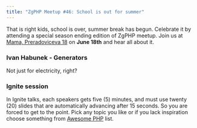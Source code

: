 ```yaml
---
title: "ZgPHP Meetup #46: School is out for summer"
---
```


That is right kids, school is over, summer break has begun. Celebrate it by attending a special season ending edition of ZgPHP meetup. Join us at [Mama, Preradoviceva 18](https://www.google.com/maps/place/Preradoviceva+18,+Zagreb,+Croatia/@45.810158,15.974297,17z) on **June 18th** and hear all about it.

### Ivan Habunek - Generators

Not just for electricity, right?

### Ignite session

In Ignite talks, each speakers gets five (5) minutes, and must use twenty (20) slides that are automatically advancing after 15 seconds. So you are forced to get to the point. Pick any topic you like or if you lack inspiration choose something from [Awesome PHP](https://github.com/ziadoz/awesome-php) list.
